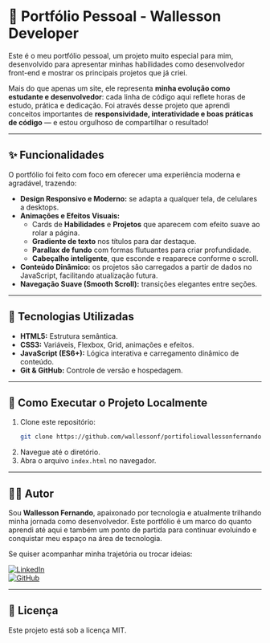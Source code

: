 # 🌟 Portfólio Pessoal - Wallesson Developer  

Este é o meu portfólio pessoal, um projeto muito especial para mim, desenvolvido para apresentar minhas habilidades como desenvolvedor front-end e mostrar os principais projetos que já criei.  

Mais do que apenas um site, ele representa **minha evolução como estudante e desenvolvedor**: cada linha de código aqui reflete horas de estudo, prática e dedicação. Foi através desse projeto que aprendi conceitos importantes de **responsividade, interatividade e boas práticas de código** — e estou orgulhoso de compartilhar o resultado!  

---

## ✨ Funcionalidades  

O portfólio foi feito com foco em oferecer uma experiência moderna e agradável, trazendo:  

* **Design Responsivo e Moderno:** se adapta a qualquer tela, de celulares a desktops.  
* **Animações e Efeitos Visuais:**  
  - Cards de **Habilidades** e **Projetos** que aparecem com efeito suave ao rolar a página.  
  - **Gradiente de texto** nos títulos para dar destaque.  
  - **Parallax de fundo** com formas flutuantes para criar profundidade.  
  - **Cabeçalho inteligente**, que esconde e reaparece conforme o scroll.  
* **Conteúdo Dinâmico:** os projetos são carregados a partir de dados no JavaScript, facilitando atualização futura.  
* **Navegação Suave (Smooth Scroll):** transições elegantes entre seções.  

---

## 🚀 Tecnologias Utilizadas  

- **HTML5:** Estrutura semântica.  
- **CSS3:** Variáveis, Flexbox, Grid, animações e efeitos.  
- **JavaScript (ES6+):** Lógica interativa e carregamento dinâmico de conteúdo.  
- **Git & GitHub:** Controle de versão e hospedagem.  

---

## 🔧 Como Executar o Projeto Localmente  

1. Clone este repositório:  
   ```bash
   git clone https://github.com/wallessonf/portifoliowallessonfernando.git
   ```  
2. Navegue até o diretório.  
3. Abra o arquivo `index.html` no navegador.  

---

## 👨‍💻 Autor  

Sou **Wallesson Fernando**, apaixonado por tecnologia e atualmente trilhando minha jornada como desenvolvedor. Este portfólio é um marco do quanto aprendi até aqui e também um ponto de partida para continuar evoluindo e conquistar meu espaço na área de tecnologia.  

Se quiser acompanhar minha trajetória ou trocar ideias:  

[![LinkedIn](https://img.shields.io/badge/LinkedIn-0A66C2?style=for-the-badge&logo=linkedin&logoColor=white)](https://www.linkedin.com/in/wallesson-fernando)  
[![GitHub](https://img.shields.io/badge/GitHub-100000?style=for-the-badge&logo=github&logoColor=white)](https://github.com/wallessonf)  

---

## 📜 Licença  

Este projeto está sob a licença MIT.  
